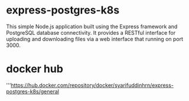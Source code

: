 # express-postgres-k8s

This simple Node.js application built using the Express framework and PostgreSQL database connectivity. It provides a RESTful interface for uploading and downloading files via a web interface that running on port 3000.

# docker hub
'''https://hub.docker.com/repository/docker/syarifuddinhrn/express-postgres-k8s/general
